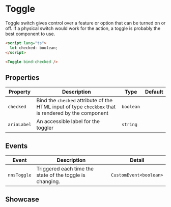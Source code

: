 <script lang="ts">
    import Toggle from "$lib/components/Toggle.svelte";
    import { toastsStore } from "$lib/stores/toasts.store";

    const toggle = ({ detail }: CustomEvent<boolean>) => toastsStore.show({
        text: `Toggle state ${detail}`,
        level: "info"
    });
</script>

# Toggle

Toggle switch gives control over a feature or option that can be turned on or off. If a physical switch would work for the action, a toggle is probably the best component to use.

```html
<script lang="ts">
  let checked: boolean;
</script>

<Toggle bind:checked />
```

## Properties

| Property    | Description                                                                                         | Type      | Default |
| ----------- | --------------------------------------------------------------------------------------------------- | --------- | ------- |
| `checked`   | Bind the `checked` attribute of the HTML input of type `checkbox` that is rendered by the component | `boolean` |         |
| `ariaLabel` | An accessible label for the toggler                                                                 | `string`  |         |

## Events

| Event       | Description                                              | Detail                 |
| ----------- | -------------------------------------------------------- | ---------------------- |
| `nnsToggle` | Triggered each time the state of the toggle is changing. | `CustomEvent<boolean>` |

## Showcase

<Toggle
    on:nnsToggle={toggle}
    ariaLabel="Showcase toggle"
/>
